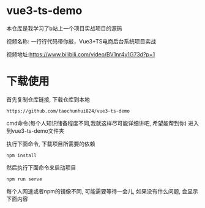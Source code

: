 # vue3-ts-demo
本仓库是我学习了b站上一个项目实战项目的源码

视频名称: 一行行代码带你敲，Vue3+TS电商后台系统项目实战

视频地址:https://www.bilibili.com/video/BV1nr4y1G73d?p=1

# 下载使用  
首先复制仓库链接, 下载仓库到本地  

```
https://github.com/taochunhui824/vue3-ts-demo
```  
cmd命令(每个人知识储备程度不同,我就这样尽可能详细讲吧, 希望能帮到你) 进入到vue3-ts-demo文件夹

执行下面命令, 下载项目所需要的依赖  

```
npm install
```
然后执行下面命令来启动项目  

```
npm run serve
```

每个人网速或者npm的镜像不同, 可能需要等待一会儿, 如果没有什么问题, 会显示下面内容  
